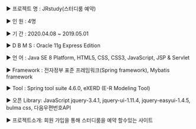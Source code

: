 ▶ 프로젝트 명 : JRstudy(스터디룸 예약)   

▶ 인       원 : 4명

▶ 기       간 : 2020.04.08 ~ 2019.05.01 

▶ D B M S  : Oracle 11g Express Edition

▶ 언 어 : Java SE 8 Platform, HTML5, CSS, CSS3, JavaScript, JSP & Servlet 

▶ Framework : 전자정부 표준 프레임워크(Spring framework), Mybatis framework

▶ Tool : Spring tool suite 4.6.0, eXERD (E-R Modeling Tool)

▶ 오픈 Library: JavaScript jquery-3.4.1,   jquery-ui-1.11.4,   jquery-easyui-1.4.5, bulma css, 다음우편번호API

▶ 프로젝트소개: 회원 가입을 통해 스터디룸을 예약 할수있는 사이트
